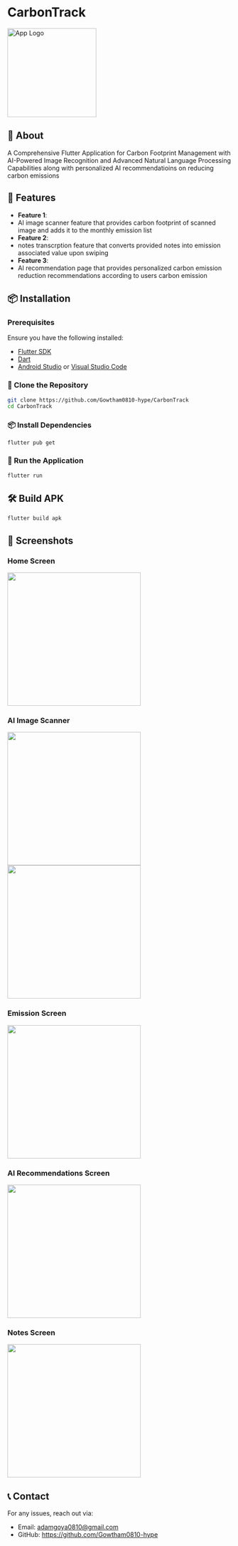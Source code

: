 # CarbonTrack


<img src="logo.png" alt="App Logo" width="200"/>

## 📌 About

A Comprehensive Flutter Application for Carbon Footprint Management with AI-Powered Image Recognition and Advanced Natural Language Processing Capabilities along with personalized 
AI recommendatioins on reducing carbon emissions

## 🚀 Features

- **Feature 1**:
- AI image scanner feature that provides carbon footprint of scanned image and adds it to the monthly emission list
- **Feature 2**:
- notes transcrption feature that converts provided notes into emission associated value upon swiping
- **Feature 3**:
- AI recommendation page that provides personalized carbon emission reduction recommendations according to users carbon emission




## 📦 Installation

### Prerequisites
Ensure you have the following installed:
- [Flutter SDK](https://flutter.dev/docs/get-started/install)
- [Dart](https://dart.dev/get-dart)
- [Android Studio](https://developer.android.com/studio) or [Visual Studio Code](https://code.visualstudio.com/)

### 🔽 Clone the Repository
```sh
git clone https://github.com/Gowtham0810-hype/CarbonTrack
cd CarbonTrack
```

### 📦 Install Dependencies
```sh
flutter pub get
```

### 🏃 Run the Application
```sh
flutter run
```

## 🛠 Build APK
```sh
flutter build apk
```
## 🎨 Screenshots
### Home Screen
<img src="Screenshots/home%20page/Screenshot%202024-11-19%20230251.png" width="300"/>

### AI Image Scanner
<img src="Screenshots/Image%20Scanner/Screenshot%202024-11-19%20230707.png" width="300"/> <img src="Screenshots/Image%20Scanner/Screenshot%202024-11-19%20230729.png" width="300"/>

### Emission Screen
<img src="Screenshots/Add%20Emission/Screenshot%202024-11-19%20230309.png" width="300"/>

### AI Recommendations Screen
<img src="Screenshots/AI%20Recommendation/Screenshot%202024-11-19%20230500.png" width="300"/>

### Notes Screen
<img src="Screenshots/Notes%20Add/Screenshot%202024-11-19%20230618.png" width="300"/><!-- Replace with actual screenshot path -->

## 📞 Contact
For any issues, reach out via:
- Email: adamgoya0810@gmail.com
- GitHub: https://github.com/Gowtham0810-hype

   
